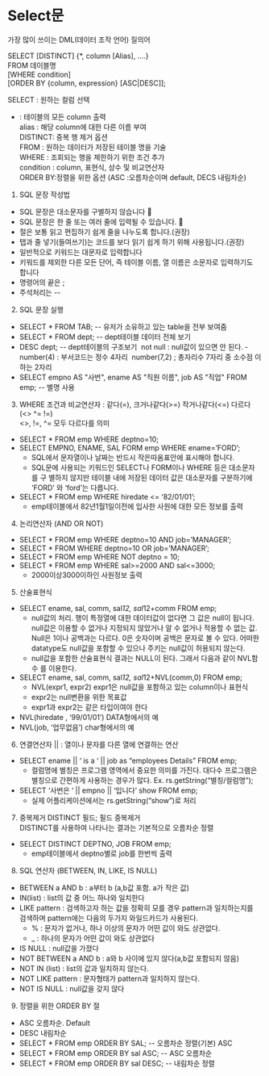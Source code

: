 
 # Select문   
 가장 많이 쓰이는 DML(데이터 조작 언어) 질의어    
   
SELECT [DISTINCT] {*, column [Alias], ….}  
FROM 데이블명  
[WHERE condition]  
[ORDER BY {column, expression} [ASC|DESC]];   
   
SELECT : 원하는 컬럼 선택  
*	: 테이블의 모든 column 출력  
alias	: 해당 column에 대한 다른 이름 부여  
DISTINCT: 중복 행 제거 옵션  
FROM  : 원하는 데이터가 저장된 테이블 명을 기술  
WHERE : 조회되는 행을 제한하기 위한 조건 추가  
condition : column, 표현식, 상수 및 비교연산자  
ORDER BY:정렬을 위한 옵션 (ASC :오름차순이며 default, DECS 내림차순)  
   
1. SQL 문장 작성법  
 - SQL 문장은 대소문자를 구별하지 않습니다 
 - SQL 문장은 한 줄 또는 여러 줄에 입력될 수 있습니다. 
 - 절은 보통 읽고 편집하기 쉽게 줄을 나누도록 합니다.(권장)
 - 탭과 줄 넣기(들여쓰기)는 코드를 보다 읽기 쉽게 하기 위해 사용됩니다.(권장)
 - 일반적으로 키워드는 대문자로 입력합니다
 - 키워드를 제외한 다른 모든 단어, 즉 테이블 이름, 열 이름은 소문자로 입력하기도 합니다
 - 명령어의 끝은 ;
 - 주석처리는 --
   
2. SQL 문장 실행  
 - SELECT * FROM TAB;  -- 유저가 소유하고 있는 table을 전부 보여줌
 - SELECT * FROM dept;  -- dept테이블 데이터 전체 보기
 - DESC dept;          -- dept테이블의 구조보기
   ­ not null : null값이 있으면 안 된다.
   ­ number(4) : 부서코드는 정수 4자리
   ­ number(7,2) ; 총자리수 7자리 중 소수점 이하는 2자리
 - SELECT empno AS "사번", ename AS "직원 이름", job AS "직업" FROM emp; -- 별명 사용
   
3. WHERE 조건과 비교연산자 : 같다(=), 크거나같다(>=) 작거나같다(<=) 다르다(<> ^= !=)  
<>, !=, ^= 모두 다르다를 의미   
 - SELECT * FROM emp WHERE deptno=10;
 - SELECT EMPNO, ENAME, SAL FORM emp WHERE ename=’FORD’;
   - SQL에서 문자열이나 날짜는 반드시 작은따옴표안에 표시해야 합니다.
   - SQL문에 사용되는 키워드인 SELECT나 FORM이나 WHERE 등은 대소문자를 구 별하지 않지만 테이블 내에 저장된 데이터 값은 대소문자를 구분하기에 ‘FORD’ 와 ‘ford’는 다릅니다. 
 - SELECT * FROM emp WHERE hiredate <= ‘82/01/01’;
   - emp테이블에서 82년1월1일이전에 입사한 사원에 대한 모든 정보를 출력
   
4. 논리연산자  (AND OR NOT)
 - SELECT * FROM emp WHERE deptno=10 AND job=’MANAGER’;
 - SELECT * FROM WHERE deptno=10 OR job=’MANAGER’;
 - SELECT * FROM emp WHERE NOT deptno = 10; 
 - SELECT * FROM emp WHERE sal>=2000 AND sal<=3000;
   - 2000이상3000이하인 사원정보 출력
    
5. 산술표현식   
 - SELECT ename, sal, comm, sal*12, sal*12+comm FROM emp;
   - null값의 처리. 행이 특정열에 대한 데이터값이 없다면 그 값은 null이 됩니다. null값은 이용할 수 없거나 지정되지 않았거나 알 수 없거나 적용할 수 없는 값. Null은 1이나 공백과는 다르다. 0은 숫자이며 공백은 문자로 볼 수 있다. 어떠한 datatype도 null값을 포함할 수 있으나 주키는 null값이 허용되지 않는다. 
   - null값을 포함한 산술표현식 결과는 NULL이 된다. 그래서 다음과 같이 NVL함수 를 이용한다. 
 - SELECT ename, sal, comm, sal*12, sal*12+NVL(comm,0) FROM emp; 
   - NVL(expr1, expr2)  expr1은 null값을 포함하고 있는 column이나 표현식                       
   - expr2는 null변환을 위한 목표값
   - expr1과 expr2는 같은 타입이여야 한다
 - NVL(hiredate , ‘99/01/01’) DATA형에서의 예
 - NVL(job, ‘업무없음’)      char형에서의 예
   
6. 연결연산자 || : 열이나 문자를 다른 열에 연결하는 연산  
 - SELECT ename || ‘ is a ‘ || job as “employees Details” FROM emp; 
   - 컬럼명에 별칭은 프로그램 영역에서 중요한 의미를 가진다. 대다수 프로그램은 별칭으로 간편하게 사용하는 경우가 많다. Ex. rs.getString(“별칭/컬럼명”);
 - SELECT ‘사번은 ‘ || empno || ‘입니다’ show FROM emp;
   - 실제 어플리케이션에서는 rs.getString(“show”)로 처리
   
7. 중복제거 DISTINCT 필드; 필드 중복제거   
DISTINCT를 사용하여 나타나는 결과는 기본적으로 오름차순 정렬  
 - SELECT DISTINCT DEPTNO, JOB FROM emp;
   - emp테이블에서 deptno별로 job를 한번씩 출력 
   
8. SQL 연산자 (BETWEEN, IN, LIKE, IS NULL)   
 - BETWEEN a AND b : a부터 b (a,b값 포함. a가 작은 값) 
 - IN(list) : list의 값 중 어느 하나와 일치한다
 - LIKE pattern : 검색하고자 하는 값을 정확히 모를 경우 pattern과 일치하는지를 검색하며 pattern에는 다음의 두가지 와일드카드가 사용된다.
   - % : 문자가 없거나, 하나 이상의 문자가 어떤 값이 와도 상관없다.
   - _ : 하나의 문자가 어떤 값이 와도 상관없다
 - IS NULL                : null값을 가졌다
 - NOT BETWEEN a AND b : a와 b 사이에 있지 않다(a,b값 포함되지 않음)
 - NOT IN (list)            : list의 값과 일치하지 않는다.
 - NOT LIKE pattern       : 문자형태가 pattern과 일치하지 않는다.
 - NOT IS NULL           : null값을 갖지 않다
   
9. 정렬을 위한 ORDER BY 절   
 - ASC 오름차순. Default
 - DESC 내림차순
 - SELECT *  FROM emp ORDER BY SAL; -- 오름차순 정렬(기본) ASC
 - SELECT * FROM emp ORDER BY sal ASC; -- ASC 오름차순
 - SELECT * FROM emp ORDER BY sal DESC; -- 내림차순 정렬
